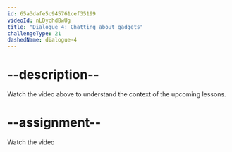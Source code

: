 ```yaml
---
id: 65a3dafe5c945761cef35199
videoId: nLDychdBwUg
title: "Dialogue 4: Chatting about gadgets"
challengeType: 21
dashedName: dialogue-4
---
```


# --description--

Watch the video above to understand the context of the upcoming lessons.

# --assignment--

Watch the video
